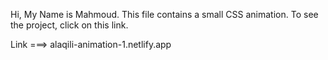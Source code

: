 Hi, My Name is Mahmoud. This file contains a small CSS animation. To see the project, click on this link.

Link ===> alaqili-animation-1.netlify.app
